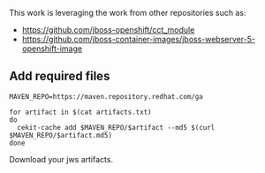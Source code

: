 This work is leveraging the work from other repositories such as:

* https://github.com/jboss-openshift/cct_module
* https://github.com/jboss-container-images/jboss-webserver-5-openshift-image

## Add required files

```shell
MAVEN_REPO=https://maven.repository.redhat.com/ga

for artifact in $(cat artifacts.txt)
do
  cekit-cache add $MAVEN_REPO/$artifact --md5 $(curl $MAVEN_REPO/$artifact.md5)
done
```


Download your jws artifacts.